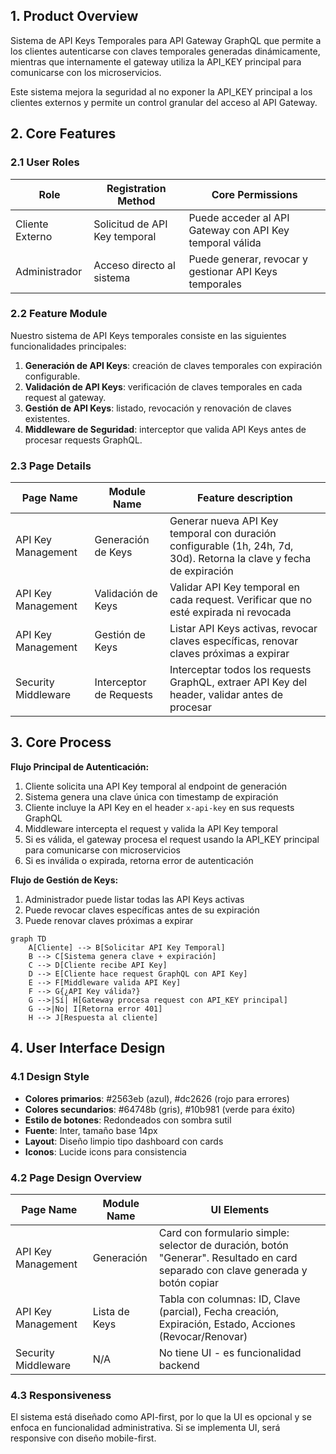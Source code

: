 ## 1. Product Overview
Sistema de API Keys Temporales para API Gateway GraphQL que permite a los clientes autenticarse con claves temporales generadas dinámicamente, mientras que internamente el gateway utiliza la API_KEY principal para comunicarse con los microservicios.

Este sistema mejora la seguridad al no exponer la API_KEY principal a los clientes externos y permite un control granular del acceso al API Gateway.

## 2. Core Features

### 2.1 User Roles
| Role | Registration Method | Core Permissions |
|------|---------------------|------------------|
| Cliente Externo | Solicitud de API Key temporal | Puede acceder al API Gateway con API Key temporal válida |
| Administrador | Acceso directo al sistema | Puede generar, revocar y gestionar API Keys temporales |

### 2.2 Feature Module
Nuestro sistema de API Keys temporales consiste en las siguientes funcionalidades principales:
1. **Generación de API Keys**: creación de claves temporales con expiración configurable.
2. **Validación de API Keys**: verificación de claves temporales en cada request al gateway.
3. **Gestión de API Keys**: listado, revocación y renovación de claves existentes.
4. **Middleware de Seguridad**: interceptor que valida API Keys antes de procesar requests GraphQL.

### 2.3 Page Details
| Page Name | Module Name | Feature description |
|-----------|-------------|---------------------|
| API Key Management | Generación de Keys | Generar nueva API Key temporal con duración configurable (1h, 24h, 7d, 30d). Retorna la clave y fecha de expiración |
| API Key Management | Validación de Keys | Validar API Key temporal en cada request. Verificar que no esté expirada ni revocada |
| API Key Management | Gestión de Keys | Listar API Keys activas, revocar claves específicas, renovar claves próximas a expirar |
| Security Middleware | Interceptor de Requests | Interceptar todos los requests GraphQL, extraer API Key del header, validar antes de procesar |

## 3. Core Process
**Flujo Principal de Autenticación:**
1. Cliente solicita una API Key temporal al endpoint de generación
2. Sistema genera una clave única con timestamp de expiración
3. Cliente incluye la API Key en el header `x-api-key` en sus requests GraphQL
4. Middleware intercepta el request y valida la API Key temporal
5. Si es válida, el gateway procesa el request usando la API_KEY principal para comunicarse con microservicios
6. Si es inválida o expirada, retorna error de autenticación

**Flujo de Gestión de Keys:**
1. Administrador puede listar todas las API Keys activas
2. Puede revocar claves específicas antes de su expiración
3. Puede renovar claves próximas a expirar

```mermaid
graph TD
    A[Cliente] --> B[Solicitar API Key Temporal]
    B --> C[Sistema genera clave + expiración]
    C --> D[Cliente recibe API Key]
    D --> E[Cliente hace request GraphQL con API Key]
    E --> F[Middleware valida API Key]
    F --> G{¿API Key válida?}
    G -->|Sí| H[Gateway procesa request con API_KEY principal]
    G -->|No| I[Retorna error 401]
    H --> J[Respuesta al cliente]
```

## 4. User Interface Design
### 4.1 Design Style
- **Colores primarios**: #2563eb (azul), #dc2626 (rojo para errores)
- **Colores secundarios**: #64748b (gris), #10b981 (verde para éxito)
- **Estilo de botones**: Redondeados con sombra sutil
- **Fuente**: Inter, tamaño base 14px
- **Layout**: Diseño limpio tipo dashboard con cards
- **Iconos**: Lucide icons para consistencia

### 4.2 Page Design Overview
| Page Name | Module Name | UI Elements |
|-----------|-------------|-------------|
| API Key Management | Generación | Card con formulario simple: selector de duración, botón "Generar". Resultado en card separado con clave generada y botón copiar |
| API Key Management | Lista de Keys | Tabla con columnas: ID, Clave (parcial), Fecha creación, Expiración, Estado, Acciones (Revocar/Renovar) |
| Security Middleware | N/A | No tiene UI - es funcionalidad backend |

### 4.3 Responsiveness
El sistema está diseñado como API-first, por lo que la UI es opcional y se enfoca en funcionalidad administrativa. Si se implementa UI, será responsive con diseño mobile-first.